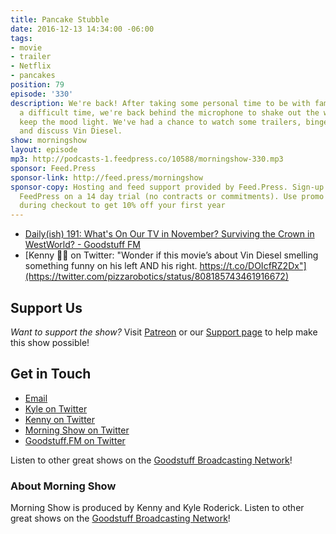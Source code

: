 ```yaml
---
title: Pancake Stubble
date: 2016-12-13 14:34:00 -06:00
tags:
- movie
- trailer
- Netflix
- pancakes
position: 79
episode: '330'
description: We're back! After taking some personal time to be with family during
  a difficult time, we're back behind the microphone to shake out the wiggles and
  keep the mood light. We've had a chance to watch some trailers, binge some shows,
  and discuss Vin Diesel.
show: morningshow
layout: episode
mp3: http://podcasts-1.feedpress.co/10588/morningshow-330.mp3
sponsor: Feed.Press
sponsor-link: http://feed.press/morningshow
sponsor-copy: Hosting and feed support provided by Feed.Press. Sign-up today and try
  FeedPress on a 14 day trial (no contracts or commitments). Use promo code `morningshow`
  during checkout to get 10% off your first year
---
```


* [Daily(ish) 191: What's On Our TV in November? Surviving the Crown in WestWorld? - Goodstuff FM](http://goodstuff.fm/dailyish/191)
* [Kenny 🍕🤖 on Twitter: "Wonder if this movie’s about Vin Diesel smelling something funny on his left AND his right. https://t.co/DOIcfRZ2Dx"](https://twitter.com/pizzarobotics/status/808185743461916672)

## Support Us
*Want to support the show?* Visit [Patreon](http://patreon.com/morningshow) or our [Support page](http://goodstuff.fm/support) to help make this show possible!

## Get in Touch
* [Email](mailto:kyle@goodstuff.fm)
* [Kyle on Twitter](http://twitter.com/dogburps)
* [Kenny on Twitter](http://twitter.com/pizzarobotics)
* [Morning Show on Twitter](http://twitter.com/morningshowam)
* [Goodstuff.FM on Twitter](http://twitter.com/goodstufffm)

Listen to other great shows on the [Goodstuff Broadcasting Network](http://goodstuff.fm/shows)!

### About Morning Show
Morning Show is produced by Kenny and Kyle Roderick. Listen to other great shows on the [Goodstuff Broadcasting Network](http://goodstuff.fm/)!
